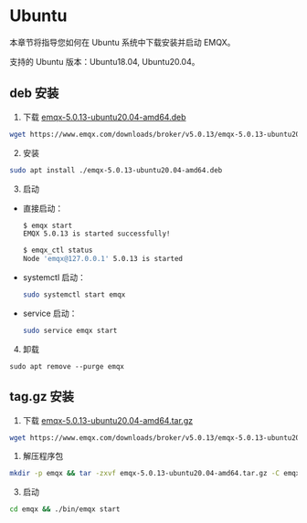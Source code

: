 # Ubuntu

本章节将指导您如何在 Ubuntu 系统中下载安装并启动 EMQX。

支持的 Ubuntu 版本：Ubuntu18.04, Ubuntu20.04。

## deb 安装

1. 下载 [emqx-5.0.13-ubuntu20.04-amd64.deb](https://www.emqx.com/downloads/broker/v5.0.13/emqx-5.0.13-ubuntu20.04-amd64.deb)

```bash
wget https://www.emqx.com/downloads/broker/v5.0.13/emqx-5.0.13-ubuntu20.04-amd64.deb
```

2. 安装

```bash
sudo apt install ./emqx-5.0.13-ubuntu20.04-amd64.deb
```

3. 启动

- 直接启动：

  ```bash
  $ emqx start
  EMQX 5.0.13 is started successfully!

  $ emqx_ctl status
  Node 'emqx@127.0.0.1' 5.0.13 is started
  ```

- systemctl 启动：

  ```bash
  sudo systemctl start emqx
  ```

- service 启动：

  ```bash
  sudo service emqx start
  ```

4. 卸载

  ```shell
  sudo apt remove --purge emqx
  ```

## tag.gz 安装

1. 下载 [emqx-5.0.13-ubuntu20.04-amd64.tar.gz](https://www.emqx.com/downloads/broker/v5.0.13/emqx-5.0.13-ubuntu20.04-amd64.tar.gz)

```bash
wget https://www.emqx.com/downloads/broker/v5.0.13/emqx-5.0.13-ubuntu20.04-amd64.tar.gz
```

1. 解压程序包

```bash
mkdir -p emqx && tar -zxvf emqx-5.0.13-ubuntu20.04-amd64.tar.gz -C emqx
```

3. 启动

```bash
cd emqx && ./bin/emqx start
```
